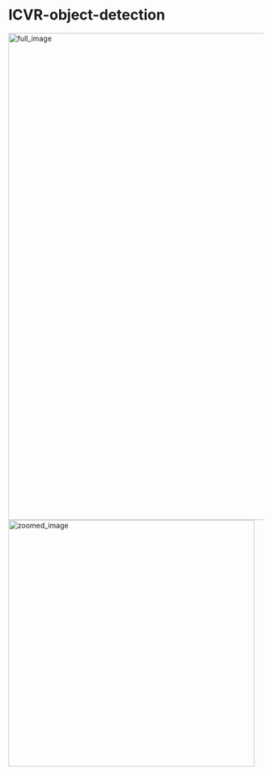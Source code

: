 # ICVR-object-detection



<img width="960" alt="full_image" src="https://user-images.githubusercontent.com/85686842/196033408-ddcc173e-97ae-42d3-9985-80bba701c0ad.png">
<img width="486" alt="zoomed_image" src="https://user-images.githubusercontent.com/85686842/196033414-e6d09552-fd3a-4a56-91f9-d2b43eea08f8.png">

